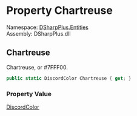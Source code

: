 # Property Chartreuse

Namespace: [DSharpPlus.Entities](DSharpPlus.Entities.md)  
Assembly: DSharpPlus.dll

## <a id="DSharpPlus_Entities_DiscordColor_Chartreuse"></a>Chartreuse

Chartreuse, or #7FFF00.

```csharp
public static DiscordColor Chartreuse { get; }
```

### Property Value

[DiscordColor](DSharpPlus.Entities.DiscordColor.md)

